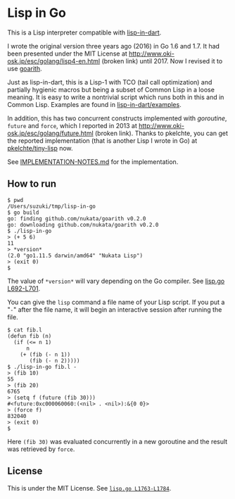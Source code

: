 # Lisp in Go

This is a Lisp interpreter compatible with
[lisp-in-dart](https://github.com/nukata/lisp-in-dart).

I wrote the original version three years ago (2016) in Go 1.6 and 1.7.
It had been presented under the MIT License at
<http://www.oki-osk.jp/esc/golang/lisp4-en.html> (broken link) until 2017.
Now I revised it to use [goarith](https://github.com/nukata/goarith).

Just as lisp-in-dart, this is a Lisp-1 with TCO (tail call optimization)
and partially hygienic macros but being a subset of Common Lisp
in a loose meaning.
It is easy to write a nontrivial script which runs both in this and in
Common Lisp.
Examples are found in 
[lisp-in-dart/examples](http://github.com/nukata/lisp-in-dart/tree/master/examples).

In addition, this has two concurrent constructs implemented with _goroutine_,
`future` and `force`, which I reported in 2013 at
<http://www.oki-osk.jp/esc/golang/future.html> (broken link).
Thanks to pkelchte, you can get the reported implementation
(that is another Lisp I wrote in Go) at
[pkelchte/tiny-lisp](https://github.com/pkelchte/tiny-lisp) now.

See [IMPLEMENTATION-NOTES.md](IMPLEMENTATION-NOTES.md) for the implementation.


## How to run

```
$ pwd
/Users/suzuki/tmp/lisp-in-go
$ go build
go: finding github.com/nukata/goarith v0.2.0
go: downloading github.com/nukata/goarith v0.2.0
$ ./lisp-in-go
> (+ 5 6)
11
> *version*
(2.0 "go1.11.5 darwin/amd64" "Nukata Lisp")
> (exit 0)
$
```

The value of `*version*` will vary depending on the Go compiler.
See [lisp.go L692-L701](lisp.go#L692-L701).

You can give the `lisp` command a file name of your Lisp script.
If you put a "`-`" after the file name, it will
begin an interactive session after running the file.

```
$ cat fib.l
(defun fib (n)
  (if (<= n 1)
      n
    (+ (fib (- n 1))
       (fib (- n 2)))))
$ ./lisp-in-go fib.l -
> (fib 10)
55
> (fib 20)
6765
> (setq f (future (fib 30)))
#<future:0xc000060060:(<nil> . <nil>):&{0 0}>
> (force f)
832040
> (exit 0)
$ 
```

Here `(fib 30)` was evaluated concurrently in a new goroutine
and the result was retrieved by `force`.

## License

This is under the MIT License.
See [`lisp.go L1763-L1784`](lisp.go#L1763-L1784).
